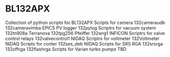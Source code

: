 # BL132APX
Collection of python scripts for BL132APX
Scripts for camera
  132cameraudb
  132cameravimba
EPICS PV logger
  132pylog
Scriptrs for vacuum system
  132tn908a Terranova
  132tpg256 Pfeiffer
  132wrg1 INFICON
Scriptrs for valve control relays
  132valvecontrol1 NIDAQ
Scriptrs for voltmeter
  132Voltmeter  NIDAQ
Scripts for conter
  132ses_deb  NIDAQ
Scripts for SRS RGA
  132srsrga
  132offrga
  132flashrga
Scripts for Varian turbo pumps
  TBD
